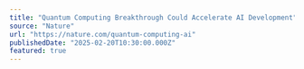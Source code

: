 ```yaml
---
title: "Quantum Computing Breakthrough Could Accelerate AI Development"
source: "Nature"
url: "https://nature.com/quantum-computing-ai"
publishedDate: "2025-02-20T10:30:00.000Z"
featured: true
---
```

